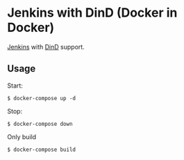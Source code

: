 Jenkins with DinD (Docker in Docker)
====================================

[Jenkins](https://hub.docker.com/r/jenkins/jenkins) with
[DinD](https://hub.docker.com/_/docker) support.

Usage
-----

Start:

    $ docker-compose up -d

Stop:

    $ docker-compose down

Only build

    $ docker-compose build
